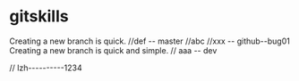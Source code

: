 # gitskills
Creating a new branch is quick.
//def -- master
//abc
//xxx -- github--bug01
Creating a new branch is quick and simple.
// aaa -- dev

// lzh----------1234
